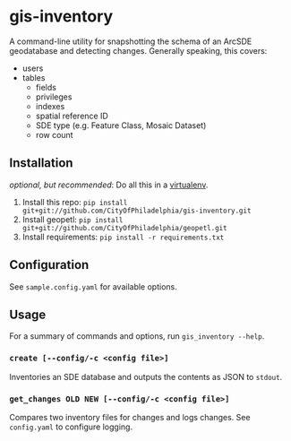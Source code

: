 # gis-inventory

A command-line utility for snapshotting the schema of an ArcSDE geodatabase and detecting changes. Generally speaking, this covers:
- users
- tables
  - fields
  - privileges
  - indexes
  - spatial reference ID
  - SDE type (e.g. Feature Class, Mosaic Dataset)
  - row count

## Installation

_optional, but recommended_: Do all this in a [virtualenv](http://docs.python-guide.org/en/latest/dev/virtualenvs/).

1. Install this repo: `pip install git+git://github.com/CityOfPhiladelphia/gis-inventory.git`
2. Install geopetl: `pip install git+git://github.com/CityOfPhiladelphia/geopetl.git`
3. Install requirements: `pip install -r requirements.txt`

## Configuration

See `sample.config.yaml` for available options.

## Usage

For a summary of commands and options, run `gis_inventory --help`.

### `create [--config/-c <config file>]`

Inventories an SDE database and outputs the contents as JSON to `stdout`.

### `get_changes OLD NEW [--config/-c <config file>]`

Compares two inventory files for changes and logs changes. See `config.yaml` to configure logging.
